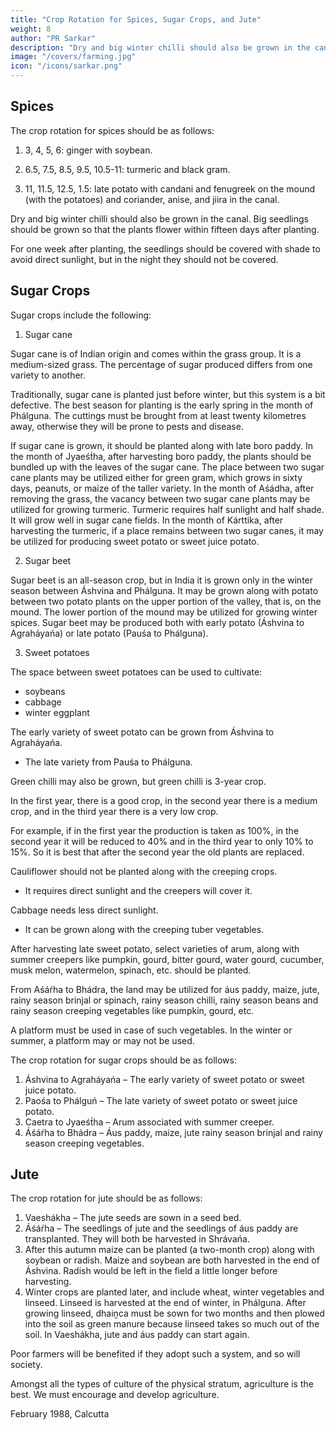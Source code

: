 ```yaml
---
title: "Crop Rotation for Spices, Sugar Crops, and Jute"
weight: 8
author: "PR Sarkar"
description: "Dry and big winter chilli should also be grown in the canal. Big seedlings should be grown so that the plants flower within fifteen days after planting"
image: "/covers/farming.jpg"
icon: "/icons/sarkar.png"
---
```




## Spices

The crop rotation for spices should be as follows:

<!-- 1. Second half of Phálguna, Caetra, Vaeshákha and Jyaeśt́ha – ginger with soybean. -->
1. 3, 4, 5, 6: ginger with soybean.

2. 6.5, 7.5, 8.5, 9.5, 10.5-11: turmeric and black gram.

<!-- Aśáŕha, Shrávańa, Bhádra, Áshvina and half of Kárttika – turmeric and black gram. -->

3. 11, 11.5, 12.5, 1.5: late potato with candani and fenugreek on the mound (with the potatoes) and coriander, anise, and jiira in the canal. 

<!-- Late Kárttika, Agraháyańa, Paośa, Mágha – late potato with candani and fenugreek on the mound (with the potatoes) and coriander, anise, and jiira in the canal.  -->

Dry and big winter chilli should also be grown in the canal. Big seedlings should be grown so that the plants flower within fifteen days after planting. 

For one week after planting, the seedlings should be covered with shade to avoid direct sunlight, but in the night they should not be covered.



## Sugar Crops

Sugar crops include the following:

1. Sugar cane

Sugar cane is of Indian origin and comes within the grass group. It is a medium-sized grass. The percentage of sugar produced differs from one variety to another. 

Traditionally, sugar cane is planted just before winter, but this system is a bit defective. The best season for planting is the early spring in the month of Phálguna. The cuttings must be brought from at least twenty kilometres away, otherwise they will be prone to pests and disease.

If sugar cane is grown, it should be planted along with late boro paddy. In the month of Jyaeśt́ha, after harvesting boro paddy, the plants should be bundled up with the leaves of the sugar cane. The place between two sugar cane plants may be utilized either for green gram, which grows in sixty days, peanuts, or maize of the taller variety. In the month of Aśádha, after removing the grass, the vacancy between two sugar cane plants may be utilized for growing turmeric. Turmeric requires half sunlight and half shade. It will grow well in sugar cane fields. In the month of Kárttika, after harvesting the turmeric, if a place remains between two sugar canes, it may be utilized for producing sweet potato or sweet juice potato.

2. Sugar beet

Sugar beet is an all-season crop, but in India it is grown only in the winter season between Áshvina and Phálguna. It may be grown along with potato between two potato plants on the upper portion of the valley, that is, on the mound. The lower portion of the mound may be utilized for growing winter spices. Sugar beet may be produced both with early potato (Áshvina to Agraháyańa) or late potato (Pauśa to Phálguna).

3. Sweet potatoes

The space between sweet potatoes can be used to cultivate:
- soybeans
- cabbage
- winter eggplant 

The early variety of sweet potato can be grown from Áshvina to Agraháyańa. 
- The late variety from Pauśa to Phálguna. 

Green chilli may also be grown, but green chilli is 3-year crop. 

In the first year, there is a good crop, in the second year there is a medium crop, and in the third year there is a very low crop. 

For example, if in the first year the production is taken as 100%, in the second year it will be reduced to 40% and in the third year to only 10% to 15%. So it is best that after the second year the old plants are replaced. 

Cauliflower should not be planted along with the creeping crops.
- It requires direct sunlight and the creepers will cover it. 

Cabbage needs less direct sunlight.
- It can be grown along with the creeping tuber vegetables.

After harvesting late sweet potato, select varieties of arum, along with summer creepers like pumpkin, gourd, bitter gourd, water gourd, cucumber, musk melon, watermelon, spinach, etc. should be planted. 

From Aśáŕha to Bhádra, the land may be utilized for áus paddy, maize, jute, rainy season brinjal or spinach, rainy season chilli, rainy season beans and rainy season creeping vegetables like pumpkin, gourd, etc. 

A platform must be used in case of such vegetables. In the winter or summer, a platform may or may not be used.

<!-- 1 | Vaeshákha | mid-April to mid-May [4.5-5.5]
2 | Jyaeśt́ha  | mid-May to mid-June [5.5-6.5]
3 | Aśádha | mid-June to mid-July [6.5-7.5]
4 | Shrávańa | mid-July to mid-August [7.5-8.5]
5 | Bhádra | mid-August to mid-September [8.5-9.5]
6 | Áshvina | mid-September to mid-October [9.5-10.5]
7 | Kárttika |  mid October to mid November [10.5-11.5]
8 | Agrahayańa | mid November to mid December [11.5-12.5]
9 | Pauśa | mid December to mid January [12.5-1.5]
10 | Mágha | mid January to mid February [1.5-2.5]
11 | Phálguna | mid February to mid March [2.5-3.5]
12 | Caetra | mid March to mid April [3.5-4.5] -->



The crop rotation for sugar crops should be as follows:
1. Áshvina to Agraháyańa – The early variety of sweet potato or sweet juice potato.
2. Paośa to Phálguń – The late variety of sweet potato or sweet juice potato.
3. Caetra to Jyaeśt́ha – Arum associated with summer creeper.
4. Áśáŕha to Bhádra – Áus paddy, maize, jute rainy season brinjal and rainy season creeping vegetables.


## Jute

The crop rotation for jute should be as follows:

1. Vaeshákha – The jute seeds are sown in a seed bed.
2. Áśáŕha – The seedlings of jute and the seedlings of áus paddy are transplanted. They will both be harvested in Shrávańa.
3. After this autumn maize can be planted (a two-month crop) along with soybean or radish. Maize and soybean are both harvested in the end of Áshvina. Radish would be left in the field a little longer before harvesting.
4. Winter crops are planted later, and include wheat, winter vegetables and linseed. Linseed is harvested at the end of winter, in Phálguna. After growing linseed, dhaiṋca must be sown for two months and then plowed into the soil as green manure because linseed takes so much out of the soil. In Vaeshákha, jute and áus paddy can start again.


<!--  well integrated system of the blending of crops has many benefits. There is the maximum utilization of land because the space below the surface, on the surface and above the surface is fully used. Properly selected crop combinations also increase productivity, and regions which produce only one or two paddy crops in a year can harvest four paddy crops as well as other associated crops in a year.  -->

<!-- Through scientific crop rotation which does not adversely affect the productivity of the soil, maximum crops can be planted in the minimum period of time, and maximum crops can be planted in the minimum space. The space around buildings and fields can be used to grow boundary plants, and any convenient space can also be used to grow fill-up and fill-gap plants. 
 -->

Poor farmers will be benefited if they adopt such a system, and so will society.

Amongst all the types of culture of the physical stratum, agriculture is the best. We must encourage and develop agriculture.

February 1988, Calcutta

<!-- Footnotes

(1) Páyrá phasal. A minor crop grown in the same field as a main crop. The seeds for a “pigeon crop” are sown by casting them in the same way that one might cast grain to pigeons. –Eds.
 -->

